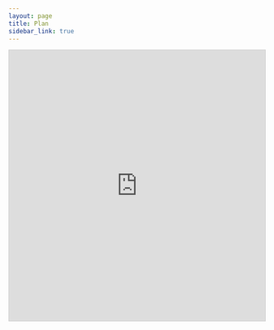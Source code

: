 ```yaml
---
layout: page
title: Plan
sidebar_link: true
---
```


<iframe class="airtable-embed" src="https://airtable.com/embed/shr14wWDQzQRSvn4p?backgroundColor=red&viewControls=on" frameborder="0" onmousewheel="" width="100%" height="533" style="background: transparent; border: 1px solid #ccc;"></iframe> 

